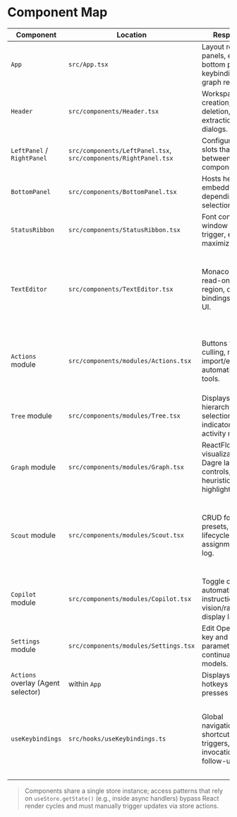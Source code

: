 # Component Map

| Component | Location | Responsibilities | Store Dependencies |
| --- | --- | --- | --- |
| `App` | `src/App.tsx` | Layout root, connects panels, editor, ribbon, bottom panel; wires keybinding hook and graph refs. | `scouts`, `bottomPanelHeight`, `setBottomPanelHeight`, `ribbonWindow` |
| `Header` | `src/components/Header.tsx` | Workspace selection, creation, renaming, deletion, subtree extraction; triggers file dialogs. | `trees`, `currentTree`, `selectTree`, `createTree`, `renameTree`, `deleteTree`, `extractSubtree`, `loadTreeList` |
| `LeftPanel` / `RightPanel` | `src/components/LeftPanel.tsx`, `src/components/RightPanel.tsx` | Configurable panel slots that swap between module components. | `leftPanel`, `rightPanel`, `updatePanels` |
| `BottomPanel` | `src/components/BottomPanel.tsx` | Hosts help content or embedded graph depending on ribbon selection. | `currentTree`, `ribbonWindow` |
| `StatusRibbon` | `src/components/StatusRibbon.tsx` | Font controls, ribbon window toggle, help trigger, exposes graph maximize hook. | `setRibbonWindow`, `ribbonWindow`, `currentTree` |
| `TextEditor` | `src/components/TextEditor.tsx` | Monaco editor with read-only ancestor region, command bindings, agent trigger UI. | `currentTree`, `updateNodeText`, `lockNode`, `unlockNode`, `addNode`, `splitNodeAt`, `mergeWithParent`, `massMerge`, `deleteNode`, `toggleBookmark`, `settings`, `addCopilotOutput` |
| `Actions` module | `src/components/modules/Actions.tsx` | Buttons for expansion, culling, merging, import/export, automatic bookmark tools. | Tree mutators (`lockNode`, `unlockNode`, `addNode`, `deleteNode`, `cullAndMergeToBookmarks`, etc.), `settings`, `updateSettings`, `automaticBookmarkConfig` |
| `Tree` module | `src/components/modules/Tree.tsx` | Displays tree hierarchy, supports selection, bookmark indicators, scout activity markers. | `currentTree`, `setCurrentNode`, `scouts`, `toggleBookmark` |
| `Graph` module | `src/components/modules/Graph.tsx` | ReactFlow visualization with Dagre layout, zoom controls, focus heuristics, campaign highlights. | `currentTree`, `setCurrentNode`, `scouts` |
| `Scout` module | `src/components/modules/Scout.tsx` | CRUD for agent presets, start/stop lifecycle, button assignments, output log. | `currentTree`, `settings`, `lockNode`, `unlockNode`, `addNode`, `deleteNode`, `mergeWithParent`, `scouts`, `addScout`, `updateScout`, `deleteScout`, `addScoutOutput`, `scoutStartRequest`, `clearScoutStartRequest` |
| `Copilot` module | `src/components/modules/Copilot.tsx` | Toggle copilot automation, edit instructions, adjust vision/range/depth, display latest output. | `copilot`, `updateCopilot` |
| `Settings` module | `src/components/modules/Settings.tsx` | Edit OpenRouter API key and model parameters for continuations/assistant models. | `settings`, `updateSettings` |
| `Actions` overlay (Agent selector) | within `App` | Displays active agent hotkeys when user presses Ctrl/Cmd+X. | `scouts`, `scoutInvokeMode` from hook |
| `useKeybindings` | `src/hooks/useKeybindings.ts` | Global navigation/editing shortcuts, expansion triggers, agent invocation flow, copilot follow-up. | Reads from `currentTree`, `settings`, `scouts`; writes via `setCurrentNode`, `deleteNode`, `mergeWithParent`, `massMerge`, `addNode`, `lockNode`, `unlockNode`, `toggleBookmark`, `requestScoutStart` |

> Components share a single store instance; access patterns that rely on `useStore.getState()` (e.g., inside async handlers) bypass React render cycles and must manually trigger updates via store actions.

